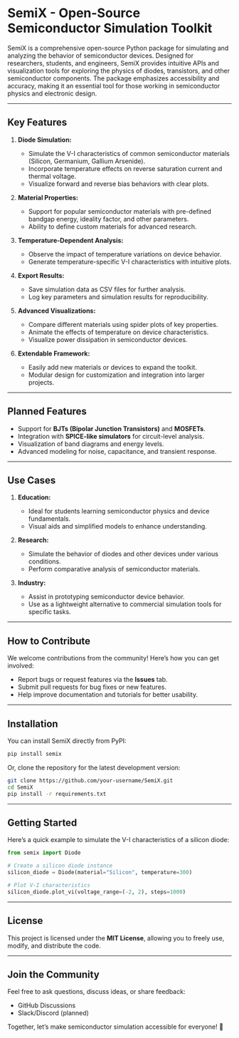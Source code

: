 # **SemiX - Open-Source Semiconductor Simulation Toolkit**


SemiX is a comprehensive open-source Python package for simulating and analyzing the behavior of semiconductor devices. Designed for researchers, students, and engineers, SemiX provides intuitive APIs and visualization tools for exploring the physics of diodes, transistors, and other semiconductor components. The package emphasizes accessibility and accuracy, making it an essential tool for those working in semiconductor physics and electronic design.

---

## **Key Features**
1. **Diode Simulation:**
   - Simulate the V-I characteristics of common semiconductor materials (Silicon, Germanium, Gallium Arsenide).
   - Incorporate temperature effects on reverse saturation current and thermal voltage.
   - Visualize forward and reverse bias behaviors with clear plots.

2. **Material Properties:**
   - Support for popular semiconductor materials with pre-defined bandgap energy, ideality factor, and other parameters.
   - Ability to define custom materials for advanced research.

3. **Temperature-Dependent Analysis:**
   - Observe the impact of temperature variations on device behavior.
   - Generate temperature-specific V-I characteristics with intuitive plots.

4. **Export Results:**
   - Save simulation data as CSV files for further analysis.
   - Log key parameters and simulation results for reproducibility.

5. **Advanced Visualizations:**
   - Compare different materials using spider plots of key properties.
   - Animate the effects of temperature on device characteristics.
   - Visualize power dissipation in semiconductor devices.

6. **Extendable Framework:**
   - Easily add new materials or devices to expand the toolkit.
   - Modular design for customization and integration into larger projects.

---

## **Planned Features**
- Support for **BJTs (Bipolar Junction Transistors)** and **MOSFETs**.
- Integration with **SPICE-like simulators** for circuit-level analysis.
- Visualization of band diagrams and energy levels.
- Advanced modeling for noise, capacitance, and transient response.

---

## **Use Cases**
1. **Education:**
   - Ideal for students learning semiconductor physics and device fundamentals.
   - Visual aids and simplified models to enhance understanding.

2. **Research:**
   - Simulate the behavior of diodes and other devices under various conditions.
   - Perform comparative analysis of semiconductor materials.

3. **Industry:**
   - Assist in prototyping semiconductor device behavior.
   - Use as a lightweight alternative to commercial simulation tools for specific tasks.

---

## **How to Contribute**
We welcome contributions from the community! Here’s how you can get involved:
- Report bugs or request features via the **Issues** tab.
- Submit pull requests for bug fixes or new features.
- Help improve documentation and tutorials for better usability.

---

## **Installation**
You can install SemiX directly from PyPI:
```bash
pip install semix
```

Or, clone the repository for the latest development version:
```bash
git clone https://github.com/your-username/SemiX.git
cd SemiX
pip install -r requirements.txt
```

---

## **Getting Started**
Here’s a quick example to simulate the V-I characteristics of a silicon diode:

```python
from semix import Diode

# Create a silicon diode instance
silicon_diode = Diode(material="Silicon", temperature=300)

# Plot V-I characteristics
silicon_diode.plot_vi(voltage_range=(-2, 2), steps=1000)
```

---

## **License**
This project is licensed under the **MIT License**, allowing you to freely use, modify, and distribute the code.

---

## **Join the Community**
Feel free to ask questions, discuss ideas, or share feedback:
- GitHub Discussions
- Slack/Discord (planned)

Together, let’s make semiconductor simulation accessible for everyone! 🌟
